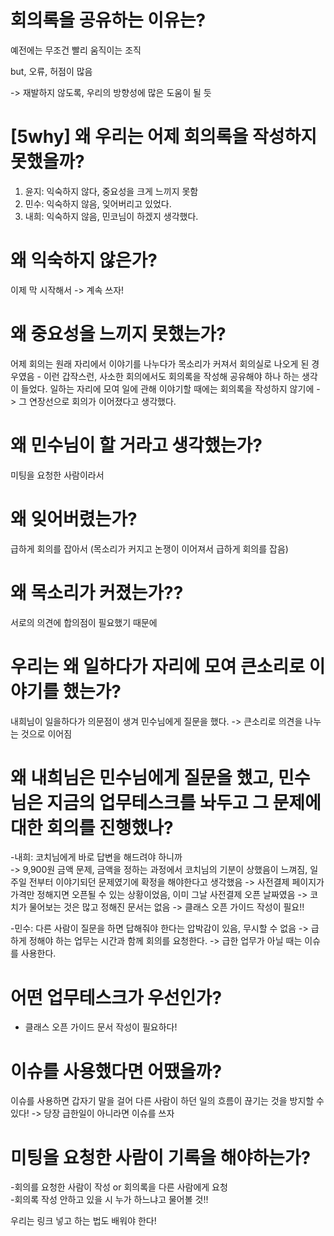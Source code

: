 # 회의록을 공유하는 이유는?
예전에는 무조건 빨리 움직이는 조직  

but, 오류, 허점이 많음  

-> 재발하지 않도록, 우리의 방향성에 많은 도움이 될 듯  

# [5why] 왜 우리는 어제 회의록을 작성하지 못했을까?  
1. 윤지: 익숙하지 않다, 중요성을 크게 느끼지 못함
2. 민수: 익숙하지 않음, 잊어버리고 있었다.
3. 내희: 익숙하지 않음, 민코님이 하겠지 생각했다.

# 왜 익숙하지 않은가?
이제 막 시작해서 -> 계속 쓰자! 


# 왜 중요성을 느끼지 못했는가?
어제 회의는 원래 자리에서 이야기를 나누다가 목소리가 커져서 회의실로 나오게 된 경우였음 - 이런 갑작스런, 사소한 회의에서도 회의록을 작성해 공유해야 하나 하는 생각이 들었다.
일하는 자리에 모여 일에 관해 이야기할 때에는 회의록을 작성하지 않기에 -> 그 연장선으로 회의가 이어졌다고 생각했다. 

# 왜 민수님이 할 거라고 생각했는가?
미팅을 요청한 사람이라서

# 왜 잊어버렸는가?
급하게 회의를 잡아서 (목소리가 커지고 논쟁이 이어져서 급하게 회의를 잡음)
  
    
    
# 왜 목소리가 커졌는가??  
서로의 의견에 합의점이 필요했기 때문에  

# 우리는 왜 일하다가 자리에 모여 큰소리로 이야기를 했는가?
내희님이 일을하다가 의문점이 생겨 민수님에게 질문을 했다. -> 큰소리로 의견을 나누는 것으로 이어짐

# 왜 내희님은 민수님에게 질문을 했고, 민수님은 지금의 업무테스크를 놔두고 그 문제에 대한 회의를 진행했나?  
-내희: 코치님에게 바로 답변을 해드려야 하니까  
       -> 9,900원 금액 문제, 금액을 정하는 과정에서 코치님의 기분이 상했음이 느껴짐, 일주일 전부터 이야기되던 문제였기에 확정을 해야한다고 생각했음
       -> 사전결제 페이지가 가격만 정해지면 오픈될 수 있는 상황이었음, 이미 그날 사전결제 오픈 날짜였음
       -> 코치가 물어보는 것은 많고 정해진 문서는 없음
       -> 클래스 오픈 가이드 작성이 필요!!
       
-민수: 다른 사람이 질문을 하면 답해줘야 한다는 압박감이 있음, 무시할 수 없음
      -> 급하게 정해야 하는 업무는 시간과 함께 회의를 요청한다.
      -> 급한 업무가 아닐 때는 이슈를 사용한다.
      
      
   
# 어떤 업무테스크가 우선인가?  
- 클래스 오픈 가이드 문서 작성이 필요하다!  
  
# 이슈를 사용했다면 어땠을까?
이슈를 사용하면 갑자기 말을 걸어 다른 사람이 하던 일의 흐름이 끊기는 것을 방지할 수 있다! -> 당장 급한일이 아니라면 이슈를 쓰자

# 미팅을 요청한 사람이 기록을 해야하는가?     
-회의를 요청한 사람이 작성 or 회의록을 다른 사람에게 요청  
-회의록 작성 안하고 있을 시 누가 하느냐고 물어볼 것!!  

우리는 링크 넣고 하는 법도 배워야 한다!

